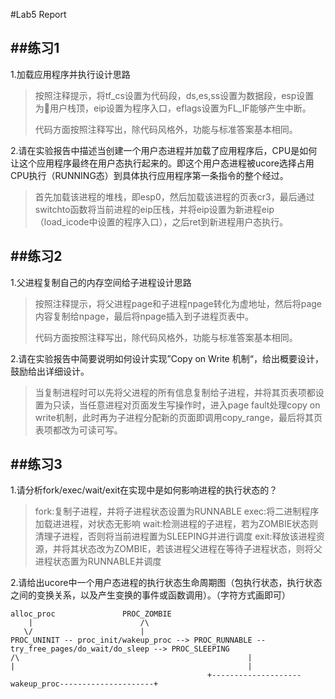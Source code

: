 #Lab5 Report

##练习1
---
1.加载应用程序并执行设计思路

>	按照注释提示，将tf_cs设置为代码段，ds,es,ss设置为数据段，esp设置为用户栈顶，eip设置为程序入口，eflags设置为FL_IF能够产生中断。
>	
>	代码方面按照注释写出，除代码风格外，功能与标准答案基本相同。



2.请在实验报告中描述当创建一个用户态进程并加载了应用程序后，CPU是如何让这个应用程序最终在用户态执行起来的。即这个用户态进程被ucore选择占用CPU执行（RUNNING态）到具体执行应用程序第一条指令的整个经过。

>	首先加载该进程的堆栈，即esp0，然后加载该进程的页表cr3，最后通过switchto函数将当前进程的eip压栈，并将eip设置为新进程eip（load_icode中设置的程序入口），之后ret到新进程用户态执行。


##练习2
---
1.父进程复制自己的内存空间给子进程设计思路

>	按照注释提示，将父进程page和子进程npage转化为虚地址，然后将page内容复制给npage，最后将npage插入到子进程页表中。
>	
>	代码方面按照注释写出，除代码风格外，功能与标准答案基本相同。



2.请在实验报告中简要说明如何设计实现”Copy on Write 机制“，给出概要设计，鼓励给出详细设计。

>	当复制进程时可以先将父进程的所有信息复制给子进程，并将其页表项都设置为只读，当任意进程对页面发生写操作时，进入page fault处理copy on write机制，此时再为子进程分配新的页面即调用copy_range，最后将其页表项都改为可读可写。

##练习3
---

1.请分析fork/exec/wait/exit在实现中是如何影响进程的执行状态的？

>	fork:复制子进程，并将子进程状态设置为RUNNABLE
>	exec:将二进制程序加载进进程，对状态无影响
>	wait:检测进程的子进程，若为ZOMBIE状态则清理子进程，否则将当前进程置为SLEEPING并进行调度
>	exit:释放该进程资源，并将其状态改为ZOMBIE，若该进程父进程在等待子进程状态，则将父进程状态置为RUNNABLE并调度

2.请给出ucore中一个用户态进程的执行状态生命周期图（包执行状态，执行状态之间的变换关系，以及产生变换的事件或函数调用）。（字符方式画即可）

```
alloc_proc				 PROC_ZOMBIE
    |					     /\
   \/					     |
PROC_UNINIT -- proc_init/wakeup_proc --> PROC_RUNNABLE -- try_free_pages/do_wait/do_sleep --> PROC_SLEEPING								    /\                                                   | 									    |                                                    |
                                            +--------------------wakeup_proc---------------------+


```
